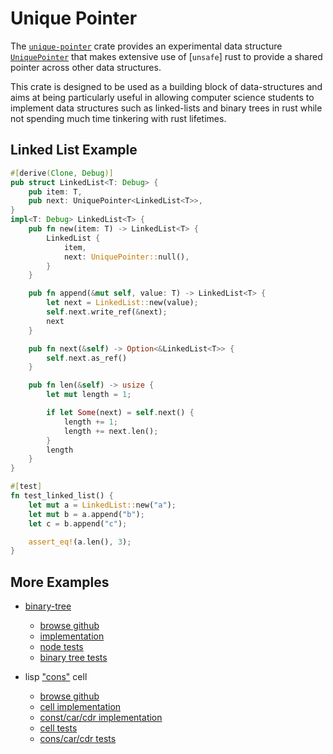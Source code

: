 # Unique Pointer

The [`unique-pointer`](https://crates.io/crates/unique-pointer) crate provides an experimental data structure
[`UniquePointer`](https://docs.rs/unique-pointer/0.1.0/unique_pointer/unique_pointer/struct.UniquePointer.html) that makes extensive use of [`unsafe`] rust to
provide a shared pointer across other data structures.

This crate is designed to be used as a building block of
data-structures and aims at being particularly useful in allowing
computer science students to implement data structures such as
linked-lists and binary trees in rust while not spending much time
tinkering with rust lifetimes.


## Linked List Example

```rust
#[derive(Clone, Debug)]
pub struct LinkedList<T: Debug> {
    pub item: T,
    pub next: UniquePointer<LinkedList<T>>,
}
impl<T: Debug> LinkedList<T> {
    pub fn new(item: T) -> LinkedList<T> {
        LinkedList {
            item,
            next: UniquePointer::null(),
        }
    }

    pub fn append(&mut self, value: T) -> LinkedList<T> {
        let next = LinkedList::new(value);
        self.next.write_ref(&next);
        next
    }

    pub fn next(&self) -> Option<&LinkedList<T>> {
        self.next.as_ref()
    }

    pub fn len(&self) -> usize {
        let mut length = 1;

        if let Some(next) = self.next() {
            length += 1;
            length += next.len();
        }
        length
    }
}

#[test]
fn test_linked_list() {
    let mut a = LinkedList::new("a");
    let mut b = a.append("b");
    let c = b.append("c");

    assert_eq!(a.len(), 3);
}
```





## More Examples

- [binary-tree](https://en.wikipedia.org/wiki/Binary_tree)
  - [browse github](https://github.com/gabrielfalcao/unique-pointer/tree/f128dc4d3a1b116f152eb193ceeee8437a1a082e/examples/binary-tree)
  - [implementation](https://github.com/gabrielfalcao/unique-pointer/tree/f128dc4d3a1b116f152eb193ceeee8437a1a082e/examples/binary-tree/src/node.rs)
  - [node tests](https://github.com/gabrielfalcao/unique-pointer/tree/f128dc4d3a1b116f152eb193ceeee8437a1a082e/examples/binary-tree/tests/test_node.rs)
  - [binary tree tests](https://github.com/gabrielfalcao/unique-pointer/tree/f128dc4d3a1b116f152eb193ceeee8437a1a082e/examples/binary-tree/tests/test_binary_tree.rs)

- lisp ["cons"](https://en.wikipedia.org/wiki/Cons) cell
  - [browse github](https://github.com/gabrielfalcao/unique-pointer/tree/f128dc4d3a1b116f152eb193ceeee8437a1a082e/examples/lisp-cons-cell)
  - [cell implementation](https://github.com/gabrielfalcao/unique-pointer/tree/f128dc4d3a1b116f152eb193ceeee8437a1a082e/examples/lisp-cons-cell/src/cell.rs)
  - [const/car/cdr implementation](https://github.com/gabrielfalcao/unique-pointer/tree/f128dc4d3a1b116f152eb193ceeee8437a1a082e/examples/lisp-cons-cell/src/cons.rs)
  - [cell tests](https://github.com/gabrielfalcao/unique-pointer/tree/f128dc4d3a1b116f152eb193ceeee8437a1a082e/examples/lisp-cons-cell/tests/test_cell.rs)
  - [cons/car/cdr tests](https://github.com/gabrielfalcao/unique-pointer/tree/f128dc4d3a1b116f152eb193ceeee8437a1a082e/examples/lisp-cons-cell/tests/test_cons.rs)
